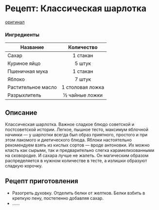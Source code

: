 # Рецепт: Классическая шарлотка
[оригинал](https://eda.ru/recepty/vypechka-deserty/klassicheskaja-sharlotka-21916)

### Ингредиенты
| Название        	| Количество    |
| -------------   	|:-------------:|
|Сахар|1 стакан|
|Куриное яйцо|5 штук|
|Пшеничная мука|1 стакан|
|Яблоко|7 штук|
|Растительное масло|1 столовая ложка|
|Разрыхлитель|½ чайные ложки|



## Описание
Классическая шарлотка. Важное сладкое блюдо советской и постсоветской истории. Легкое, пышное тесто, максимум яблочной начинки — у шарлотки всегда был образ приятного, простого и при этом лакомого и диетического блюда. Яблоки настоятельно рекомендуем взять из кислых сортов — вроде антоновки. Их можно класть как сырыми, так и предварительно слегка карамелизованными на сковородке. И сахара лучше не жалеть. Он магическим образом распределяется в нужном количестве в тесте, а излишки образуют сладкую корочку.

## Рецепт приготовления
* Разогреть духовку. Отделить белки от желтков. Белки взбить в крепкую пену, постепенно добавляя сахар.
* ......